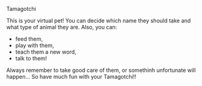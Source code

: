 Tamagotchi

This is your virtual pet! 
You can decide which name they should take and what type of animal they are.
Also, you can:
- feed them,
- play with them,
- teach them a new word,
- talk to them!

Always remember to take good care of them, or somethinh unfortunate will happen...
So have much fun with your Tamagotchi!!
